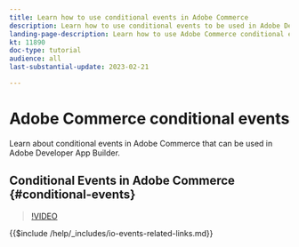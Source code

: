 ```yaml
---
title: Learn how to use conditional events in Adobe Commerce
description: Learn how to use conditional events to be used in Adobe Developer App Builder.
landing-page-description: Learn how to use Adobe Commerce conditional events.
kt: 11890
doc-type: tutorial
audience: all
last-substantial-update: 2023-02-21

---
```


# Adobe Commerce conditional events

Learn about conditional events in Adobe Commerce that can be used in Adobe Developer App Builder.


## Conditional Events in Adobe Commerce {#conditional-events}

>[!VIDEO](https://video.tv.adobe.com/v/3415806)

{{$include /help/_includes/io-events-related-links.md}}

